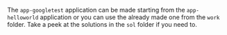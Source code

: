 The `app-googletest` application can be made starting from the `app-helloworld` application or you can use the already made one from the `work` folder.
Take a peek at the solutions in the `sol` folder if you need to.
